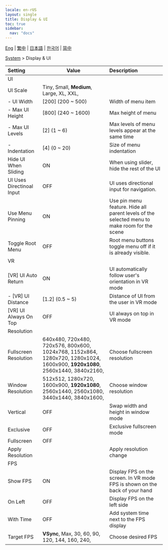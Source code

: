 ```yaml
---
locale: en-rUS
layout: single
title: Display & UI
toc: true
sidebar:
  nav: "docs"
---
```

[Eng](/dancexr/menu/2025.4/system2/screen) | [繁中](/tw/dancexr/menu/2025.4/system2/screen) | [日本語](/jp/dancexr/menu/2025.4/system2/screen) | [한국어](/kr/dancexr/menu/2025.4/system2/screen) | [简中](/zh/dancexr/menu/2025.4/system2/screen)

[System](../menu#System) > Display & UI



| Setting | Value | Description |
| :--- | --- | :--- |
| UI || 
| UI Scale | Tiny, Small, **Medium**, Large, XL, XXL,  |  |
|- UI Width | [200] (200 ~ 500) | Width of menu item
|- Max UI Height | [800] (240 ~ 1600) | Max height of menu
|- Max UI Levels | [2] (1 ~ 6) | Max levels of menu levels appear at the same time
|- Indentation | [4] (0 ~ 20) | Size of menu indentation
| Hide UI When Sliding | ON | When using slider, hide the rest of the UI
| UI Uses Directinoal Input | OFF | UI uses directional input for navigation.
| Use Menu Pinning | ON | Use pin menu feature. Hide all parent levels of the selected menu to make room for the scene
| Toggle Root Menu | OFF | Root menu buttons toggle menu off if it is already visible.
| VR || 
| [VR] UI Auto Return | ON | UI automatically follow user's orientation in VR mode
|- [VR] UI Distance | [1.2] (0.5 ~ 5) | Distance of UI from the user in VR mode
| [VR] UI Always On Top | OFF | UI always on top in VR mode
| Resolution || 
| Fullscreen Resolution | 640x480, 720x480, 720x576, 800x600, 1024x768, 1152x864, 1280x720, 1280x1024, 1600x900, **1920x1080**, 2560x1440, 3840x2160,  | Choose fullscreen resolution |
| Window Resolution | 512x512, 1280x720, 1600x900, **1920x1080**, 2560x1440, 2560x1080, 3440x1440, 3840x1600,  | Choose window resolution |
| Vertical | OFF | Swap width and height in window mode
| Exclusive | OFF | Exclusive fullscreen mode
| Fullscreen | OFF | 
| Apply Resolution || Apply resolution change
| FPS || 
| Show FPS | ON | Display FPS on the screen. In VR mode FPS is shown on the back of your hand
| On Left | OFF | Display FPS on the left side
| With Time | OFF | Add system time next to the FPS display
| Target FPS | **VSync**, Max, 30, 60, 90, 120, 144, 160, 240,  | Choose desired FPS |

